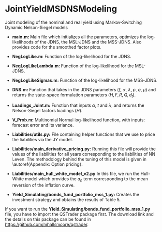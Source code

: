 # JointYieldMSDNSModeling
Joint modeling of the nominal and real yield using Markov-Switching Dynamic Nelson-Siegel models

* **main.m:**
Main file which initializes all the parameters, optimizes the log-likelihoods of the JDNS, the MSL-JDNS and the MSS-JDNS. Also provides code for the smoothed factor plots.

* **NegLogLike.m:**
Function of the log-likelihood for the JDNS.

* **NegLogLikeLambda.m:**
Function of the log-likelihood for the MSL-JDNS.

* **NegLogLikeSigmas.m:**
Function of the log-likelihood for the MSS-JDNS.

* **DNS.m:**
Function that takes in the JDNS parameters ($f$, $\alpha$, $\lambda$, $p$, $q$, $\mu$) and returns the state-space formulation parameters ($H, F, R, Q, d_t$).

* **Loadings\_Joint.m:**
Function that inputs $\alpha$, $t$ and $\lambda$, and returns the Nelson-Siegel factors loadings ($H$).

* **V\_Prob.m:**
Multinomial Normal log-likelihood function, with inputs: forecast error and its variance.

* **Liabilities/utils.py:**
File containing helper functions that we use to price the liabilities via the JY model.

* **Liabilities/main\_derivative\_pricing.py:**
Running this file will provide the values of the liabilities for all years corresponding to the liabilities of NN Leven. The methodology behind the tuning of this model is given in \autoref{Appendix: Option pricing}.

* **Liabilities/main\_hull\_white\_model\_v2.py**
In this file, we run the Hull-White model which provides the $a_n$ term corresponding to the mean reversion of the inflation curve.

* **Yield\_Simulating/bonds\_fund\_portfolio\_mss\_1.py:**
Creates the investment strategy and obtains the results of Table 5.


If you want to run the **Yield\_Simulating/bonds\_fund\_portfolio\_mss\_1.py** file, you have to import the QSTrader package first. The download link and the details on this package can be found in https://github.com/mhallsmoore/qstrader.
